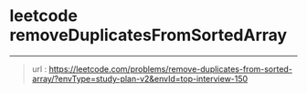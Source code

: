# leetcode removeDuplicatesFromSortedArray
---
> url : https://leetcode.com/problems/remove-duplicates-from-sorted-array/?envType=study-plan-v2&envId=top-interview-150
